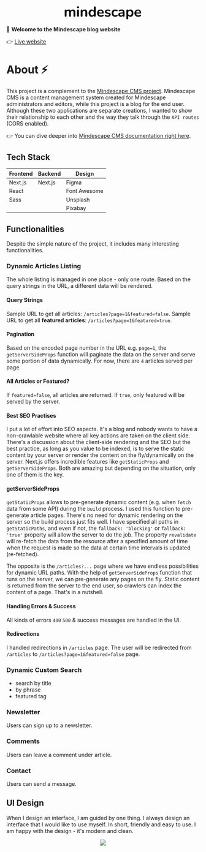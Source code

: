 <p align="center">
  <img width="200" src="/public/images/mindescape logo.png">
</p>

👋 **Welcome to the Mindescape blog website**

👉 [Live website](https://mindescape-demo.vercel.app)

# About ⚡

This project is a complement to the [Mindescape CMS project](https://github.com/maciejkuran/mindescape-cms-public). Mindescape CMS is a content management system created for Mindescape administrators and editors, while this project is a blog for the end user. Although these two applications are separate creations, I wanted to show their relationship to each other and the way they talk through the `API routes` (CORS enabled).

👉 You can dive deeper into [Mindescape CMS documentation right here](https://github.com/maciejkuran/mindescape-cms-public).

## Tech Stack

| Frontend | Backend | Design       |
| -------- | ------- | ------------ |
| Next.js  | Next.js | Figma        |
| React    |         | Font Awesome |
| Sass     |         | Unsplash     |
|          |         | Pixabay      |

## Functionalities

Despite the simple nature of the project, it includes many interesting functionalities.

### Dynamic Articles Listing

The whole listing is managed in one place - only one route. Based on the query strings in the URL, a different data will be rendered.

#### Query Strings

Sample URL to get all articles: `/articles?page=1&featured=false`.
Sample URL to get all **featured articles**: `/articles?page=1&featured=true`.

#### Pagination

Based on the encoded page number in the URL e.g. `page=1`, the `getServerSideProps` function will paginate the data on the server and serve some portion of data dynamically. For now, there are `4` articles served per page.

#### All Articles or Featured?

If `featured=false`, all articles are returned. If `true`, only featured will be served by the server.

#### Best SEO Practises

I put a lot of effort into SEO aspects. It's a blog and nobody wants to have a non-crawlable website where all key actions are taken on the client side. There's a discussion about the client-side rendering and the SEO but the best practice, as long as you value to be indexed, is to serve the static content by your server or render the content on the fly/dynamically on the server. Next.js offers incredible features like `getStaticProps` and `getServerSideProps`. Both are amazing but depending on the situation, only one of them is the key.

#### getServerSideProps

`getStaticProps` allows to pre-generate dynamic content (e.g. when `fetch` data from some API) during the `build` process. I used this function to pre-generate article pages. There's no need for dynamic rendering on the server so the build process just fits well. I have specified all paths in `getStaticPaths`, and even if not, the `fallback: 'blocking'` or `fallback: 'true'` property will allow the server to do the job. The property `revalidate` will re-fetch the data from the resource after a specified amount of time when the request is made so the data at certain time intervals is updated (re-fetched).

The opposite is the `/articles?...` page where we have endless possibilities for dynamic URL paths. With the help of `getServerSideProps` function that runs on the server, we can pre-generate any pages on the fly. Static content is returned from the server to the end user, so crawlers can index the content of a page. That's in a nutshell.

#### Handling Errors & Success

All kinds of errors `400` `500` & success messages are handled in the UI.

#### Redirections

I handled redirections in `/articles` page. The user will be redirected from `/articles` to `/articles?page=1&featured=false` page.

### Dynamic Custom Search

- search by title
- by phrase
- featured tag

### Newsletter

Users can sign up to a newsletter.

### Comments

Users can leave a comment under article.

### Contact

Users can send a message.

## UI Design

When I design an interface, I am guided by one thing. I always design an interface that I would like to use myself. In short, friendly and easy to use. I am happy with the design - it's modern and clean.

<p align="center">
  <img src="/public/images/ui.jpg">
</p>
